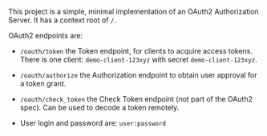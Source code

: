 This project is a simple, minimal implementation of an OAuth2 Authorization Server. 
It has a context root of `/`.

OAuth2 endpoints are:

* `/oauth/token` the Token endpoint, for clients to acquire access
  tokens. There is one client: `demo-client-123xyz` with secret `demo-client-123xyz`.

* `/oauth/authorize` the Authorization endpoint to obtain user
  approval for a token grant.

* `/oauth/check_token` the Check Token endpoint (not part of the
  OAuth2 spec). Can be used to decode a token remotely.

* User login and password are: `user:password`
